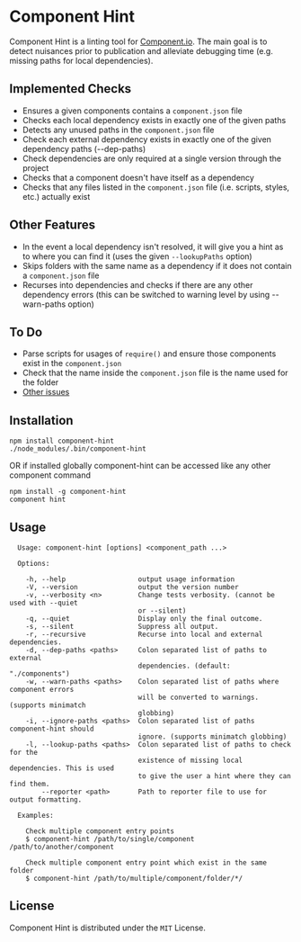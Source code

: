 Component Hint
==============
Component Hint is a linting tool for [Component.io](https://github.com/component/component). The
main goal is to detect nuisances prior to publication and alleviate debugging time (e.g. missing
paths for local dependencies).

Implemented Checks
------------------
* Ensures a given components contains a `component.json` file
* Checks each local dependency exists in exactly one of the given paths
* Detects any unused paths in the `component.json` file
* Check each external dependency exists in exactly one of the given dependency paths (--dep-paths)
* Check dependencies are only required at a single version through the project
* Checks that a component doesn't have itself as a dependency
* Checks that any files listed in the `component.json` file (i.e. scripts, styles, etc.) actually
  exist

Other Features
--------
* In the event a local dependency isn't resolved, it will give you a hint as to where you can find
  it (uses the given `--lookupPaths` option)
* Skips folders with the same name as a dependency if it does not contain a `component.json` file
* Recurses into dependencies and checks if there are any other dependency errors
  (this can be switched to warning level by using --warn-paths option)

To Do
-----
* Parse scripts for usages of `require()` and ensure those components exist in the `component.json`
* Check that the name inside the `component.json` file is the name used for the folder
* [Other issues](https://github.com/Wizcorp/component-hint/issues)

Installation
------------
```
npm install component-hint
./node_modules/.bin/component-hint
```

OR if installed globally component-hint can be accessed like any other component command
```
npm install -g component-hint
component hint
```

Usage
-----
```
  Usage: component-hint [options] <component_path ...>

  Options:

    -h, --help                  output usage information
    -V, --version               output the version number
    -v, --verbosity <n>         Change tests verbosity. (cannot be used with --quiet
                                or --silent)
    -q, --quiet                 Display only the final outcome.
    -s, --silent                Suppress all output.
    -r, --recursive             Recurse into local and external dependencies.
    -d, --dep-paths <paths>     Colon separated list of paths to external
                                dependencies. (default: "./components")
    -w, --warn-paths <paths>    Colon separated list of paths where component errors
                                will be converted to warnings. (supports minimatch
                                globbing)
    -i, --ignore-paths <paths>  Colon separated list of paths component-hint should
                                ignore. (supports minimatch globbing)
    -l, --lookup-paths <paths>  Colon separated list of paths to check for the
                                existence of missing local dependencies. This is used
                                to give the user a hint where they can find them.
        --reporter <path>       Path to reporter file to use for output formatting.

  Examples:

    Check multiple component entry points
    $ component-hint /path/to/single/component /path/to/another/component

    Check multiple component entry point which exist in the same folder
    $ component-hint /path/to/multiple/component/folder/*/
```

License
-------
Component Hint is distributed under the `MIT` License.
